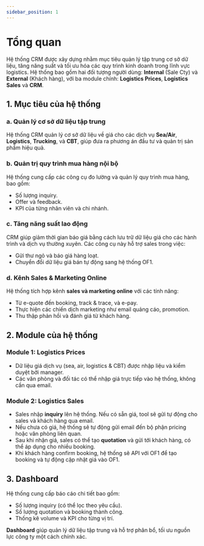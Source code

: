 ```yaml
---
sidebar_position: 1
---
```


# Tổng quan

Hệ thống CRM được xây dựng nhằm mục tiêu quản lý tập trung cơ sở dữ liệu, tăng năng suất và tối ưu hóa các quy trình kinh doanh trong lĩnh vực logistics. Hệ thống bao gồm hai đối tượng người dùng: **Internal** (Sale Cty) và **External** (Khách hàng), với ba module chính: **Logistics Prices**, **Logistics Sales** và **CRM**.

## 1. Mục tiêu của hệ thống

### a. Quản lý cơ sở dữ liệu tập trung
Hệ thống CRM quản lý cơ sở dữ liệu về giá cho các dịch vụ **Sea/Air**, **Logistics**, **Trucking**, và **CBT**, giúp đưa ra phương án đầu tư và quản trị sản phẩm hiệu quả.

### b. Quản trị quy trình mua hàng nội bộ
Hệ thống cung cấp các công cụ đo lường và quản lý quy trình mua hàng, bao gồm:
- Số lượng inquiry.
- Offer và feedback.
- KPI của từng nhân viên và chi nhánh.

### c. Tăng năng suất lao động
CRM giúp giảm thời gian báo giá bằng cách lưu trữ dữ liệu giá cho các hành trình và dịch vụ thường xuyên. Các công cụ này hỗ trợ sales trong việc:
- Gửi thư ngỏ và báo giá hàng loạt.
- Chuyển đổi dữ liệu giá bán tự động sang hệ thống OF1.

### d. Kênh Sales & Marketing Online
Hệ thống tích hợp kênh **sales và marketing online** với các tính năng:
- Từ e-quote đến booking, track & trace, và e-pay.
- Thực hiện các chiến dịch marketing như email quảng cáo, promotion.
- Thu thập phản hồi và đánh giá từ khách hàng.

## 2. Module của hệ thống

### **Module 1: Logistics Prices**
- Dữ liệu giá dịch vụ (sea, air, logistics & CBT) được nhập liệu và kiểm duyệt bởi manager.
- Các văn phòng và đối tác có thể nhập giá trực tiếp vào hệ thống, không cần qua email.

### **Module 2: Logistics Sales**
- Sales nhập **inquiry** lên hệ thống. Nếu có sẵn giá, tool sẽ gửi tự động cho sales và khách hàng qua email.
- Nếu chưa có giá, hệ thống sẽ tự động gửi email đến bộ phận pricing hoặc văn phòng liên quan.
- Sau khi nhận giá, sales có thể tạo **quotation** và gửi tới khách hàng, có thể áp dụng cho nhiều booking.
- Khi khách hàng confirm booking, hệ thống sẽ API với OF1 để tạo booking và tự động cập nhật giá vào OF1.

## 3. Dashboard

Hệ thống cung cấp báo cáo chi tiết bao gồm:
- Số lượng inquiry (có thể lọc theo yêu cầu).
- Số lượng quotation và booking thành công.
- Thống kê volume và KPI cho từng vị trí.

**Dashboard** giúp quản lý dữ liệu tập trung và hỗ trợ phân bổ, tối ưu nguồn lực công ty một cách chính xác.
```
